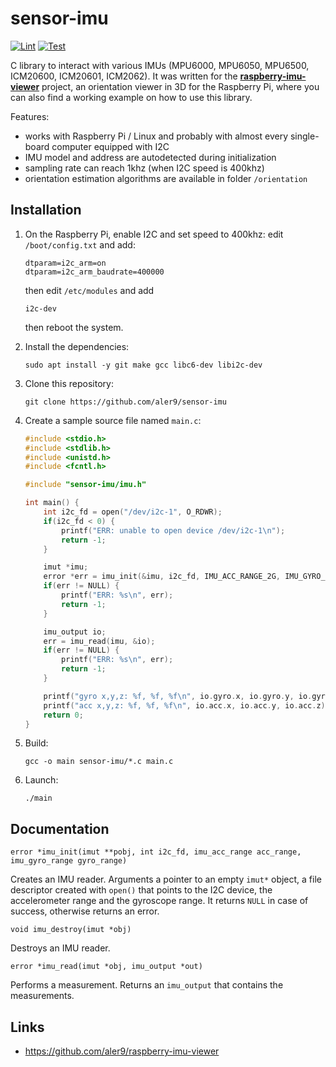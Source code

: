 
# sensor-imu

[![Lint](https://github.com/aler9/sensor-imu/workflows/lint/badge.svg)](https://github.com/aler9/sensor-imu/actions?query=workflow:lint)
[![Test](https://github.com/aler9/sensor-imu/workflows/test/badge.svg)](https://github.com/aler9/sensor-imu/actions?query=workflow:test)

C library to interact with various IMUs (MPU6000, MPU6050, MPU6500, ICM20600, ICM20601, ICM2062). It was written for the **[raspberry-imu-viewer](https://github.com/aler9/raspberry-imu-viewer)** project, an orientation viewer in 3D for the Raspberry Pi, where you can also find a working example on how to use this library.

Features:
* works with Raspberry Pi / Linux and probably with almost every single-board computer equipped with I2C
* IMU model and address are autodetected during initialization
* sampling rate can reach 1khz (when I2C speed is 400khz)
* orientation estimation algorithms are available in folder `/orientation`

## Installation

1. On the Raspberry Pi, enable I2C and set speed to 400khz: edit `/boot/config.txt` and add:

   ```
   dtparam=i2c_arm=on
   dtparam=i2c_arm_baudrate=400000
   ```

   then edit `/etc/modules` and add

   ```
   i2c-dev
   ```

   then reboot the system.


2. Install the dependencies:

   ```
   sudo apt install -y git make gcc libc6-dev libi2c-dev
   ```

3. Clone this repository:

   ```
   git clone https://github.com/aler9/sensor-imu
   ```

4. Create a sample source file named `main.c`:

   ```c
   #include <stdio.h>
   #include <stdlib.h>
   #include <unistd.h>
   #include <fcntl.h>

   #include "sensor-imu/imu.h"

   int main() {
       int i2c_fd = open("/dev/i2c-1", O_RDWR);
       if(i2c_fd < 0) {
           printf("ERR: unable to open device /dev/i2c-1\n");
           return -1;
       }

       imut *imu;
       error *err = imu_init(&imu, i2c_fd, IMU_ACC_RANGE_2G, IMU_GYRO_RANGE_250DPS);
       if(err != NULL) {
           printf("ERR: %s\n", err);
           return -1;
       }

       imu_output io;
       err = imu_read(imu, &io);
       if(err != NULL) {
           printf("ERR: %s\n", err);
           return -1;
       }

       printf("gyro x,y,z: %f, %f, %f\n", io.gyro.x, io.gyro.y, io.gyro.z);
       printf("acc x,y,z: %f, %f, %f\n", io.acc.x, io.acc.y, io.acc.z);
       return 0;
   }
   ```

5. Build:

   ```
   gcc -o main sensor-imu/*.c main.c
   ```

6. Launch:

   ```
   ./main
   ```

## Documentation

```error *imu_init(imut **pobj, int i2c_fd, imu_acc_range acc_range, imu_gyro_range gyro_range)```

Creates an IMU reader. Arguments a pointer to an empty `imut*` object, a file descriptor created with `open()` that points to the I2C device, the accelerometer range and the gyroscope range. It returns `NULL` in case of success, otherwise returns an error.

```void imu_destroy(imut *obj)```

Destroys an IMU reader.

```error *imu_read(imut *obj, imu_output *out)```

Performs a measurement. Returns an `imu_output` that contains the measurements.

## Links

* https://github.com/aler9/raspberry-imu-viewer
